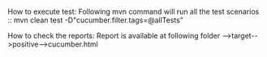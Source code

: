 How to execute test:
Following mvn command will run all the test scenarios ::
mvn clean test -D"cucumber.filter.tags=@allTests"

How to check the reports:
Report is available at following folder -->target-->positive-->cucumber.html
